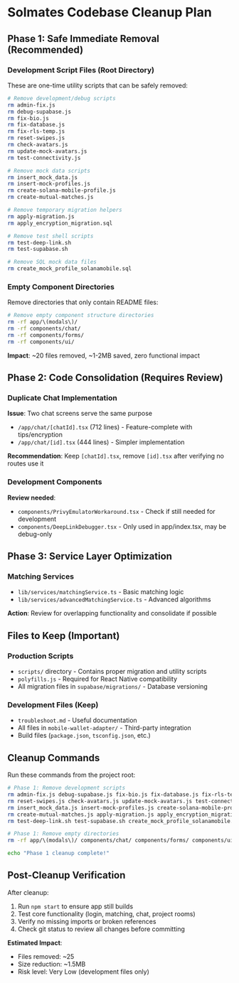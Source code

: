 # Solmates Codebase Cleanup Plan

## Phase 1: Safe Immediate Removal (Recommended)

### Development Script Files (Root Directory)
These are one-time utility scripts that can be safely removed:

```bash
# Remove development/debug scripts
rm admin-fix.js
rm debug-supabase.js
rm fix-bio.js
rm fix-database.js
rm fix-rls-temp.js
rm reset-swipes.js
rm check-avatars.js
rm update-mock-avatars.js
rm test-connectivity.js

# Remove mock data scripts
rm insert_mock_data.js
rm insert-mock-profiles.js
rm create-solana-mobile-profile.js
rm create-mutual-matches.js

# Remove temporary migration helpers
rm apply-migration.js
rm apply_encryption_migration.sql

# Remove test shell scripts
rm test-deep-link.sh
rm test-supabase.sh

# Remove SQL mock data files
rm create_mock_profile_solanamobile.sql
```

### Empty Component Directories
Remove directories that only contain README files:

```bash
# Remove empty component structure directories
rm -rf app/\(modals\)/
rm -rf components/chat/
rm -rf components/forms/
rm -rf components/ui/
```

**Impact**: ~20 files removed, ~1-2MB saved, zero functional impact

## Phase 2: Code Consolidation (Requires Review)

### Duplicate Chat Implementation
**Issue**: Two chat screens serve the same purpose
- `/app/chat/[chatId].tsx` (712 lines) - Feature-complete with tips/encryption
- `/app/chat/[id].tsx` (444 lines) - Simpler implementation

**Recommendation**: Keep `[chatId].tsx`, remove `[id].tsx` after verifying no routes use it

### Development Components
**Review needed**:
- `components/PrivyEmulatorWorkaround.tsx` - Check if still needed for development
- `components/DeepLinkDebugger.tsx` - Only used in app/index.tsx, may be debug-only

## Phase 3: Service Layer Optimization

### Matching Services
- `lib/services/matchingService.ts` - Basic matching logic
- `lib/services/advancedMatchingService.ts` - Advanced algorithms

**Action**: Review for overlapping functionality and consolidate if possible

## Files to Keep (Important)

### Production Scripts
- `scripts/` directory - Contains proper migration and utility scripts
- `polyfills.js` - Required for React Native compatibility
- All migration files in `supabase/migrations/` - Database versioning

### Development Files (Keep)
- `troubleshoot.md` - Useful documentation
- All files in `mobile-wallet-adapter/` - Third-party integration
- Build files (`package.json`, `tsconfig.json`, etc.)

## Cleanup Commands

Run these commands from the project root:

```bash
# Phase 1: Remove development scripts
rm admin-fix.js debug-supabase.js fix-bio.js fix-database.js fix-rls-temp.js
rm reset-swipes.js check-avatars.js update-mock-avatars.js test-connectivity.js
rm insert_mock_data.js insert-mock-profiles.js create-solana-mobile-profile.js
rm create-mutual-matches.js apply-migration.js apply_encryption_migration.sql
rm test-deep-link.sh test-supabase.sh create_mock_profile_solanamobile.sql

# Phase 1: Remove empty directories
rm -rf app/\(modals\)/ components/chat/ components/forms/ components/ui/

echo "Phase 1 cleanup complete!"
```

## Post-Cleanup Verification

After cleanup:
1. Run `npm start` to ensure app still builds
2. Test core functionality (login, matching, chat, project rooms)
3. Verify no missing imports or broken references
4. Check git status to review all changes before committing

**Estimated Impact**: 
- Files removed: ~25
- Size reduction: ~1.5MB
- Risk level: Very Low (development files only)